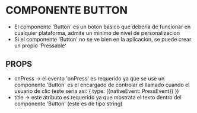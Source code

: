 # COMPONENTE BUTTON
- El componente 'Button' es un boton basico que deberia de funcionar en cualquier plataforma, admite un minimo de nivel de personalizacion
- Si el componente 'Button' no se ve bien en la aplicacion, se puede crear un propio 'Pressable'

## PROPS
- onPress -> el evento 'onPress' es requerido ya que se use un componente 'Button' es el encargado de controlar el llamado cuando el usuario de clic (este seria asi: { type: ({nativeEvent: PressEvent}) })
- title -> este atributo es requerido ya que mostrata el texto dentro del componente 'Button' (este es de tipo string)